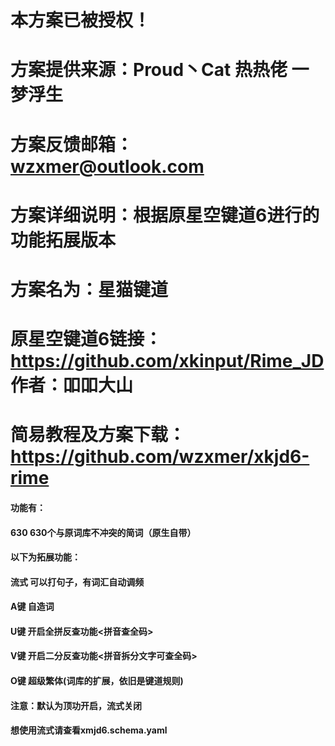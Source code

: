 # 本方案已被授权！

# 方案提供来源：Proud丶Cat  热热佬  一梦浮生

# 方案反馈邮箱：wzxmer@outlook.com 
# 方案详细说明：根据原星空键道6进行的功能拓展版本

# 方案名为：星猫键道

# 原星空键道6链接：https://github.com/xkinput/Rime_JD 作者：吅吅大山
# 简易教程及方案下载：https://github.com/wzxmer/xkjd6-rime
#### 功能有：

#### 630			630个与原词库不冲突的简词（原生自带）

#### 以下为拓展功能：

#### 			流式			可以打句子，有词汇自动调频

#### 			A键			自造词

#### U键    		开启全拼反查功能<拼音查全码> 

#### V键    		开启二分反查功能<拼音拆分文字可查全码>

#### 			O键			超级繁体(词库的扩展，依旧是键道规则)

#### 		注意：默认为顶功开启，流式关闭

#### 					想使用流式请查看xmjd6.schema.yaml
